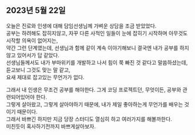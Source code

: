 ## **2023년 5월 22일**

오늘은 진로와 인생에 대해 담임선생님께 가벼운 상담을 조금 받았었다.  
공부는 하려해도 잡히지않고, 자꾸 다른 사적인 일들이 눈에 잡히기 시작하며 아무것도 시작할 의욕이 없어지는,  
약간 그런 단계였는데, 선생님과 함께 같이 계속 이야기해보니 결국엔 내가 공부를 하지 않고 있어서가 답 같았다.  
선생님들께서도 내가 부마위키를 개발하고 나서 힘이 쭉 빠진 것 같다고 말씀하셨는데, 듣고보니 그것도 맞는 말 같고,  
요새 제대로 잡고있는 무언가가 없다.

그래서 내 인생은 무조건 공부를 해야한다. 그게 코딩 프로젝트던, 무엇이든, 공부와 관련되어있어야 한다.  
그렇게 살아왔고, 그렇게 살아야하기 때문에, 내가 제일 좋아하는게 무언가를 배우는 것이기 때문이다.  
그래서 바쁘긴 하지만 지금 당장 스터디도 열심히 하고 여러가지를 해볼까한다.  
미친듯이 혹사하기전까지 바쁘게살아보자.
